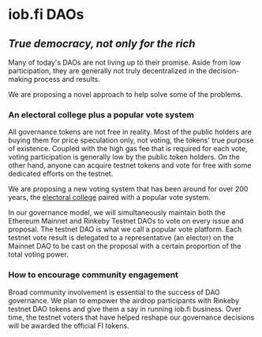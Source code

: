 # iob.fi DAOs

## _True democracy, not only for the rich_

Many of today's DAOs are not living up to their promise. Aside from low participation, they are generally not truly decentralized in the decision-making process and results. 

We are proposing a novel approach to help solve some of the problems. 

### An electoral college plus a popular vote system

All governance tokens are not free in reality. Most of the public holders are buying them for price speculation only, not voting, the tokens' true purpose of existence. Coupled with the high gas fee that is required for each vote, voting participation is generally low by the public token holders. On the other hand, anyone can acquire testnet tokens and vote for free with some dedicated efforts on the testnet.  

We are proposing a new voting system that has been around for over 200 years, the [electoral college](https://en.wikipedia.org/wiki/United_States_Electoral_College) paired with a popular vote system. 

In our governance model, we will simultaneously maintain both the Ethereum Mainnet and Rinkeby Testnet DAOs to vote on every issue and proposal. The testnet DAO is what we call a popular vote platform. Each testnet vote result is delegated to a representative \(an elector\) on the Mainnet DAO to be cast on the proposal with a certain proportion of the total voting power.  

### How to encourage community engagement

Broad community involvement is essential to the success of DAO governance. We plan to empower the airdrop participants with Rinkeby testnet DAO tokens and give them a say in running iob.fi business. Over time, the testnet voters that have helped reshape our governance decisions will be awarded the official FI tokens. 

